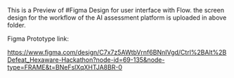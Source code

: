 This is a Preview of #Figma Design for user interface with Flow.
the screen design for the workflow of the AI assessment platform is uploaded in above folder.

Figma Prototype link:

https://www.figma.com/design/C7x7z5AWtbVrnf6BNnIVgd/Ctrl%2BAlt%2BDefeat_Hexaware-Hackathon?node-id=69-135&node-type=FRAME&t=BNeFslXqXHTJA8BR-0

